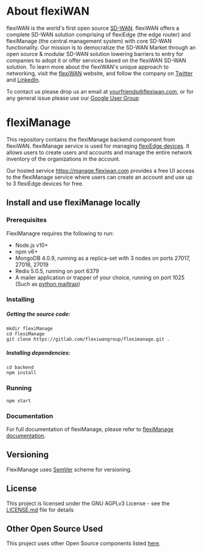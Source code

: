 # About flexiWAN

flexiWAN is the world's first open source [SD-WAN](https://flexiwan.com/). flexiWAN offers a complete SD-WAN solution comprising of flexiEdge (the edge router) and flexiManage (the central management system) with core SD-WAN functionality. Our mission is to democratize the SD-WAN Market through an open source & modular  SD-WAN solution lowering barriers to entry for companies to adopt it or offer services based on the flexiWAN SD-WAN solution. To learn more about the flexiWAN's unique approach to networking, visit the [flexiWAN](https://flexiwan.com/) website, and follow the company on [Twitter](https://twitter.com/FlexiWan) and [LinkedIn](https://www.linkedin.com/company/flexiwan).

To contact us please drop us an email at yourfriends@flexiwan.com, or for any general issue please use our [Google User Group](https://groups.google.com/a/flexiwan.com/forum/#!forum/flexiwan-users)

# flexiManage

This repository contains the flexiManage backend component from flexiWAN. flexiManage service is used for managing [flexiEdge devices](https://docs.flexiwan.com/overview/arch.html#flexiedge). It allows users to create users and accounts and manage the entire network inventory of the organizations in the account.

Our hosted service https://manage.flexiwan.com provides a free UI access to the flexiManage service where users can create an account and use up to 3 flexiEdge devices for free.

## Install and use flexiManage locally

### Prerequisites
FlexiManagre requires the following to run:
* Node.js v10+
* npm v6+
* MongoDB 4.0.9, running as a replica-set with 3 nodes on ports 27017, 27018, 27019
* Redis 5.0.5, running on port 6379
* A mailer application or trapper of your choice, running on port 1025 (Such as [python mailtrap](https://pypi.org/project/mailtrap/))

### Installing
##### Getting the source code:
```
mkdir flexiManage
cd flexiManage
git clone https://gitlab.com/flexiwangroup/fleximanage.git .
```

##### Installing dependencies:
```
cd backend
npm install
```

### Running
```
npm start
```

### Documentation
For full documentation of flexiManage, please refer to [flexiManage documentation](https://docs.flexiwan.com/management/management-login.html).

## Versioning

FlexiManage uses [SemVer](https://semver.org/) scheme for versioning.

## License

This project is licensed under the GNU AGPLv3 License - see the [LICENSE.md](https://gitlab.com/flexiwangroup/fleximanage/blob/master/LICENSE) file for details

## Other Open Source Used

This project uses other Open Source components listed [here](https://gitlab.com/flexiwangroup/fleximanage/blob/master/OPENSOURCE.md).
